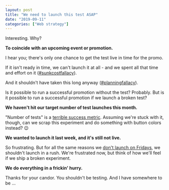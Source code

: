 ```yaml
---
layout: post
title: "We need to launch this test ASAP"
date: "2019-09-11"
categories: ["Web strategy"]
---
```


Interesting. Why?

**To coincide with an upcoming event or promotion.**

I hear you; there's only one chance to get the test live in time for the promo.

If it isn't ready in time, we can't launch it at all - and we spent all that time and effort on it ([#sunkcostfallacy](https://en.wikipedia.org/wiki/Sunk_cost)).

And it shouldn't have taken this long anyway ([#planningfallacy](https://en.wikipedia.org/wiki/Planning_fallacy)).

Is it possible to run a successful promotion without the test? Probably. But is it possible to run a successful promotion if we launch a broken test?

**We haven't hit our target number of test launches this month.**

"Number of tests" is a [terrible success metric](https://briandavidhall.com/why-number-of-tests-is-a-terrible-success-metric/). Assuming we're stuck with it, though, can we scrap this experiment and do something with button colors instead? 😉

**We wanted to launch it last week, and it's still not live.**

So frustrating. But for all the same reasons we [don't launch on Fridays](https://briandavidhall.com/dont-launch-on-friday/), we shouldn't launch in a rush. We're frustrated now, but think of how we'll feel if we ship a broken experiment.

**We do everything in a frickin' hurry.**

Thanks for your candor. You shouldn't be testing. And I have somewhere to be ...
